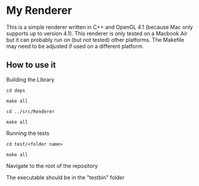 # My Renderer

This is a simple renderer written in C++ and OpenGL 4.1 (because Mac only supports up to version 4.1). This renderer is only tested on a Macbook Air but it can probably run on (but not tested) other platforms. The Makefile may need to be adjusted if used on a different platform.

## How to use it
Building the Library

```cd deps```

```make all```

```cd ../src/Renderer```

```make all```



Running the tests

```cd test/<folder name>```

```make all```

Navigate to the root of the repository

The executable should be in the "testbin" folder

